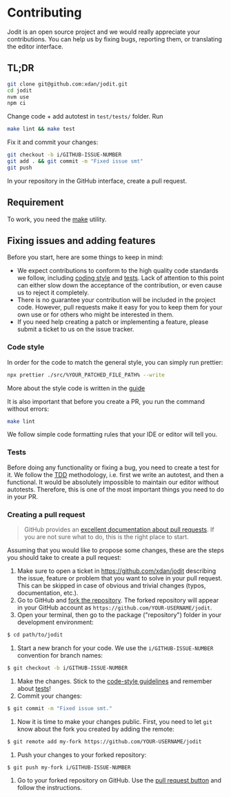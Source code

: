 # Contributing

Jodit is an open source project and we would really appreciate your contributions.
You can help us by fixing bugs, reporting them, or translating the editor interface.

## TL;DR

```bash
git clone git@github.com:xdan/jodit.git
cd jodit
nvm use
npm ci
```

Change code + add autotest in `test/tests/` folder. Run

```bash
make lint && make test
```

Fix it and commit your changes:

```bash
git checkout -b i/GITHUB-ISSUE-NUMBER
git add . && git commit -m "Fixed issue smt"
git push
````

In your repository in the GitHub interface, create a pull request.

## Requirement

To work, you need the [make](https://www.gnu.org/software/make/) utility.

## Fixing issues and adding features

Before you start, here are some things to keep in mind:

-   We expect contributions to conform to the high quality code standards we follow, including [coding style](#code-style) and [tests](#tests). Lack of attention to this point can either slow down the acceptance of the contribution, or even cause us to reject it completely.
-   There is no guarantee your contribution will be included in the project code. However, pull requests make it easy for you to keep them for your own use or for others who might be interested in them.
-   If you need help creating a patch or implementing a feature, please submit a ticket to us on the issue tracker.

### Code style

In order for the code to match the general style, you can simply run prettier:

```bash
npx prettier ./src/%YOUR_PATCHED_FILE_PATH% --write
````

More about the style code is written in the [guide](./JODIT-DEVELOPMENT-GUIDE.md)

It is also important that before you create a PR, you run the command without errors:

```bash
make lint
```

We follow simple code formatting rules that your IDE or editor will tell you.

### Tests

Before doing any functionality or fixing a bug, you need to create a test for it.
We follow the [TDD](https://en.wikipedia.org/wiki/Test-driven_development) methodology, i.e. first we write an autotest, and then a functional.
It would be absolutely impossible to maintain our editor without autotests. Therefore, this is one of the most important things you need to do in your PR.

### Creating a pull request

> GitHub provides an [excellent documentation about pull requests](https://help.github.com/categories/collaborating-with-issues-and-pull-requests/). If you are not sure what to do, this is the right place to start.

Assuming that you would like to propose some changes, these are the steps you should take to create a pull request:

1. Make sure to open a ticket in https://github.com/xdan/jodit describing the issue, feature or problem that you want to solve in your pull request. This can be skipped in case of obvious and trivial changes (typos, documentation, etc.).
2. Go to GitHub and [fork the repository](https://help.github.com/articles/fork-a-repo). The forked repository will appear in your GitHub account as `https://github.com/YOUR-USERNAME/jodit`.
3. Open your terminal, then go to the package ("repository") folder in your development environment:

```bash
$ cd path/to/jodit
```

1. Start a new branch for your code. We use the `i/GITHUB-ISSUE-NUMBER` convention for branch names:

```bash
$ git checkout -b i/GITHUB-ISSUE-NUMBER
```

1. Make the changes. Stick to the [code-style guidelines](#code-style) and remember about [tests](#tests)!
2. Commit your changes:

```bash
$ git commit -m "Fixed issue smt."
```

1. Now it is time to make your changes public. First, you need to let `git` know about the fork you created by adding the remote:

```bash
$ git remote add my-fork https://github.com/YOUR-USERNAME/jodit
```

1. Push your changes to your forked repository:

```bash
$ git push my-fork i/GITHUB-ISSUE-NUMBER
```

1. Go to your forked repository on GitHub. Use the [pull request button](https://help.github.com/articles/about-pull-requests/) and follow the instructions.

